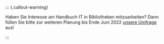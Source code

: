 ::: {.callout-warning}

Haben Sie Interesse am Handbuch IT in Bibliotheken mitzuarbeiten? Dann füllen Sie bitte zur weiteren Planung bis Ende Juni 2022
[unsere Umfrage](https://forms.gle/7aV3DCE4Fe75eHx69) aus!

:::
